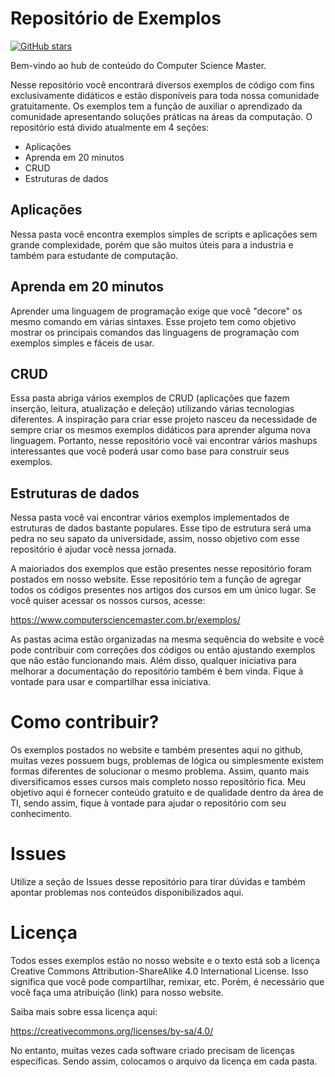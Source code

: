 

# Repositório de Exemplos

[![GitHub stars](https://img.shields.io/github/stars/ComputerScienceMaster/Exemplos.svg?style=social&label=Star&maxAge=2592000)](https://GitHub.com/ComputerScienceMaster/Exemplos/stargazers/)


Bem-vindo ao hub de conteúdo do Computer Science Master. 

Nesse repositório você encontrará diversos exemplos de código com fins exclusivamente didáticos e estão disponíveis para toda nossa comunidade gratuitamente. Os exemplos tem a função de auxiliar o aprendizado da comunidade apresentando soluções práticas na áreas da computação. O repositório está divido atualmente em 4 seções:

- Aplicações
- Aprenda em 20 minutos 
- CRUD
- Estruturas de dados

## Aplicações

Nessa pasta você encontra exemplos simples de scripts e aplicações sem grande complexidade, porém que são muitos úteis para a industria e também para estudante de computação.

## Aprenda em 20 minutos

Aprender uma linguagem de programação exige que você "decore" os mesmo comando em várias sintaxes. Esse projeto tem como objetivo mostrar os principais comandos das linguagens de programação com exemplos simples e fáceis de usar.

## CRUD

Essa pasta abriga vários exemplos de CRUD (aplicações que fazem inserção, leitura, atualização e deleção) utilizando várias tecnologias diferentes. A inspiração para criar esse projeto nasceu da necessidade de sempre criar os mesmos exemplos didáticos para aprender alguma nova linguagem. Portanto, nesse repositório você vai encontrar vários mashups interessantes que você poderá usar como base para construir seus exemplos.

## Estruturas de dados

Nessa pasta você vai encontrar vários exemplos implementados de estruturas de dados bastante populares. Esse tipo de estrutura será uma pedra no seu sapato da universidade, assim, nosso objetivo com esse repositório é ajudar você nessa jornada.


A maioriados dos exemplos que estão presentes nesse repositório foram postados em nosso website. Esse repositório tem a função de agregar todos os códigos presentes nos artigos dos cursos em um único lugar. Se você quiser acessar os nossos cursos, acesse:

https://www.computersciencemaster.com.br/exemplos/

As pastas acima estão organizadas na mesma sequência do website e você pode contribuir com correções dos códigos ou então ajustando exemplos que não estão funcionando mais. Além disso, qualquer iniciativa para melhorar a documentação do repositório também é bem vinda. Fique à vontade para usar e compartilhar essa iniciativa.


# Como contribuir?

Os exemplos postados no website e também presentes aqui no github, muitas vezes possuem bugs, problemas de lógica ou simplesmente existem formas diferentes de solucionar o mesmo problema. Assim, quanto mais diversificamos esses cursos mais completo nosso repositório fica. Meu objetivo aqui é fornecer conteúdo gratuito e de qualidade dentro da área de TI, sendo assim, fique à vontade para ajudar o repositório com seu conhecimento. 

# Issues

Utilize a seção de Issues desse repositório para tirar dúvidas e também apontar problemas nos conteúdos disponibilizados aqui.

# Licença 

Todos esses exemplos estão no nosso website e o texto está sob a licença Creative Commons Attribution-ShareAlike 4.0 International License. Isso significa que você pode compartilhar, remixar, etc. Porém, é necessário que você faça uma atribuição (link) para nosso website.

Saiba mais sobre essa licença aqui:

https://creativecommons.org/licenses/by-sa/4.0/

No entanto, muitas vezes cada software criado precisam de licenças específicas. Sendo assim, colocamos o arquivo da licença em cada pasta.


